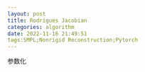 ```yaml
---
layout: post
title: Rodrigues Jacobian
categories: algorithm
date: 2022-11-16 21:49:51
tags:SMPL;Nonrigid Reconstruction;Pytorch
---
```


参数化